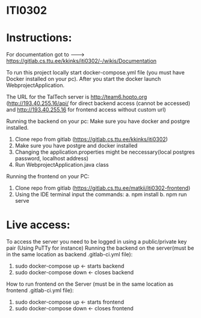 # ITI0302


# Instructions:

For documentation got to ---> https://gitlab.cs.ttu.ee/kkinks/iti0302/-/wikis/Documentation

To run this project locally start docker-compose.yml file (you must have Docker installed on your pc). After you start the docker launch WebprojectApplication.

The URL for the TalTech server is http://team6.hopto.org (http://193.40.255.16/api/ for direct backend access (cannot be accessed) and http://193.40.255.16 for frontend access without custom url)

Running the backend on your pc:
Make sure you have docker and postgre installed.

1. Clone repo from gitlab (https://gitlab.cs.ttu.ee/kkinks/iti0302)
2. Make sure you have postgre and docker installed
3. Changing the application.properties might be neccessary(local postgres password, localhost address)
4. Run WebprojectApplication.java class

Running the frontend on your PC:
1. Clone repo from gitlab (https://gitlab.cs.ttu.ee/matkii/iti0302-frontend)
2. Using the IDE terminal input the commands:
	a. npm install
	b. npm run serve

# Live access:

To access the server you need to be logged in using a public/private key pair (Using PuTTy for instance)
Running the backend on the server(must be in the same location as backend .gitlab-ci.yml file):
1. sudo docker-compose up <- starts backend
2. sudo docker-compose down <- closes backend

How to run frontend on the Server (must be in the same location as frontend .gitlab-ci.yml file):
1. sudo docker-compose up <- starts frontend
2. sudo docker-compose down <- closes frontend
